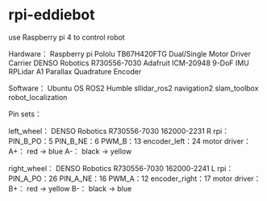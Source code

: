 # rpi-eddiebot
use Raspberry pi 4 to control robot

Hardware：
Raspberry pi 
Pololu TB67H420FTG Dual/Single Motor Driver Carrier 
DENSO Robotics R730556-7030
Adafruit ICM-20948 9-DoF IMU
RPLidar A1
Parallax Quadrature Encoder

Software：
Ubuntu OS
ROS2 Humble
sllidar_ros2
navigation2
slam_toolbox
robot_localization

Pin sets：

  left_wheel：
    DENSO Robotics R730556-7030 162000-2231 R
    rpi：
      PIN_B_PO：5
      PIN_B_NE：6
      PWM_B：13
      encoder_left：24
    motor driver：
      A+： red → blue
      A-： black → yellow

  right_wheel：
    DENSO Robotics R730556-7030 162000-2241 L
    rpi：
      PIN_A_PO：26
      PIN_A_NE：16
      PWM_A：12
      encoder_right：17
    motor driver：
      B+： red → yellow
      B-： black → blue
